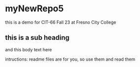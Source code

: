 # myNewRepo5
this is a demo for CIT-66 Fall 23 at Fresno City College
## this is a sub heading

and this body text here

intructions: readme files are for you, so use them and read them
